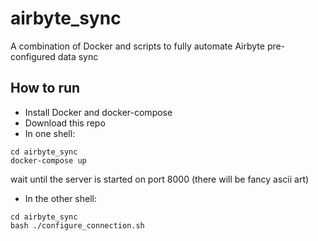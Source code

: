 # airbyte_sync
A combination of Docker and scripts to fully automate Airbyte pre-configured data sync

## How to run
- Install Docker and docker-compose
- Download this repo
- In one shell:
```shell
cd airbyte_sync
docker-compose up
```
  wait until the server is started on port 8000 (there will be fancy ascii art)

- In the other shell:
```shell
cd airbyte_sync
bash ./configure_connection.sh
```
